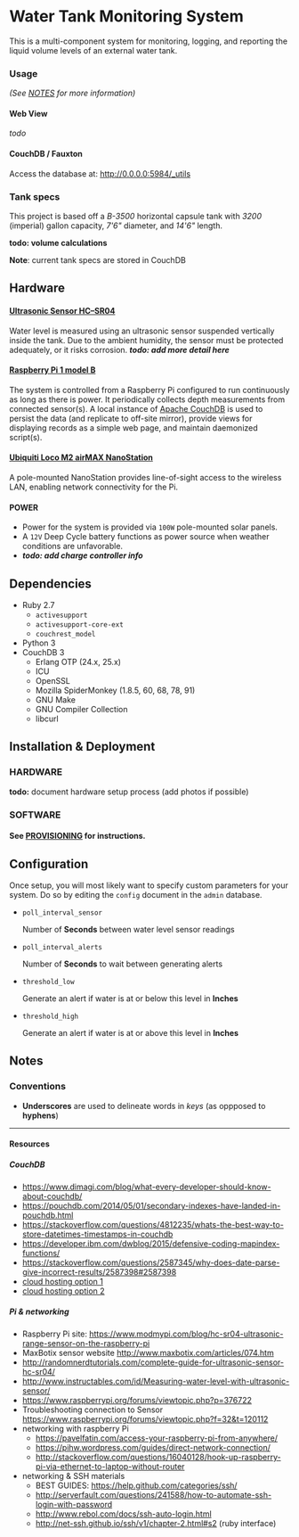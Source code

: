 # Water Tank Monitoring System
This is a multi-component system for monitoring, logging, and reporting the liquid volume levels of an external water 
tank.

### Usage
*(See [NOTES](doc/NOTES.md) for more information)*

#### Web View
*todo*

#### CouchDB / Fauxton
Access the database at: http://0.0.0.0:5984/_utils

### Tank specs
This project is based off a *B-3500* horizontal capsule tank with *3200* (imperial) gallon capacity, *7'6"* diameter, and *14'6"* length.

**todo: volume calculations**

**Note**: current tank specs are stored in CouchDB 

## Hardware
#### [Ultrasonic Sensor HC–SR04]
Water level is measured using an ultrasonic sensor suspended vertically inside the tank. Due to the ambient humidity, the sensor must be protected adequately, or it risks corrosion. ***todo: add more detail here***

#### [Raspberry Pi 1 model B]
The system is controlled from a Raspberry Pi configured to run continuously as long as there is power. It periodically collects depth measurements from connected sensor(s). A local instance of [Apache CouchDB] is used to persist the data (and replicate to off-site mirror), provide views for displaying records as a simple web page, and maintain daemonized script(s).

#### [Ubiquiti Loco M2 airMAX NanoStation]
A pole-mounted NanoStation provides line-of-sight access to the wireless LAN, enabling network connectivity for the Pi.

#### POWER
- Power for the system is provided via `100W` pole-mounted solar panels.
- A `12V` Deep Cycle battery functions as power source when weather conditions are unfavorable.
- ***todo: add charge controller info***

## Dependencies
- Ruby 2.7
    - `activesupport`
    - `activesupport-core-ext`
    - `couchrest_model`
- Python 3
- CouchDB 3
  - Erlang OTP (24.x, 25.x)
  - ICU
  - OpenSSL
  - Mozilla SpiderMonkey (1.8.5, 60, 68, 78, 91)
  - GNU Make
  - GNU Compiler Collection
  - libcurl

## Installation & Deployment
### HARDWARE
**todo:** document hardware setup process (add photos if possible)

### SOFTWARE
#### See [PROVISIONING](doc/PROVISIONING.md) for instructions.

## Configuration
Once setup, you will most likely want to specify custom parameters for your system. Do so by editing the `config` 
document in the `admin` database.

- `poll_interval_sensor`

  Number of **Seconds** between water level sensor readings
  
- `poll_interval_alerts`

  Number of **Seconds** to wait between generating alerts
  
- `threshold_low`

  Generate an alert if water is at or below this level in **Inches**
  
- `threshold_high`

  Generate an alert if water is at or above this level in **Inches**

## Notes
### Conventions
- **Underscores** are used to delineate words in *keys* (as oppposed to **hyphens**)

---
#### Resources
##### CouchDB
- https://www.dimagi.com/blog/what-every-developer-should-know-about-couchdb/
- https://pouchdb.com/2014/05/01/secondary-indexes-have-landed-in-pouchdb.html
- https://stackoverflow.com/questions/4812235/whats-the-best-way-to-store-datetimes-timestamps-in-couchdb
- https://developer.ibm.com/dwblog/2015/defensive-coding-mapindex-functions/
- https://stackoverflow.com/questions/2587345/why-does-date-parse-give-incorrect-results/2587398#2587398
- [cloud hosting option 1](https://bitnami.com/stack/couchdb/cloud)
- [cloud hosting option 2](https://www.smileupps.com/store/apps/couchdb)

##### Pi & networking
- Raspberry Pi site: https://www.modmypi.com/blog/hc-sr04-ultrasonic-range-sensor-on-the-raspberry-pi
- MaxBotix sensor website http://www.maxbotix.com/articles/074.htm
- http://randomnerdtutorials.com/complete-guide-for-ultrasonic-sensor-hc-sr04/
- http://www.instructables.com/id/Measuring-water-level-with-ultrasonic-sensor/
- https://www.raspberrypi.org/forums/viewtopic.php?p=376722
- Troubleshooting connection to Sensor https://www.raspberrypi.org/forums/viewtopic.php?f=32&t=120112
- networking with raspberry Pi
  - https://pavelfatin.com/access-your-raspberry-pi-from-anywhere/
  - https://pihw.wordpress.com/guides/direct-network-connection/
  - http://stackoverflow.com/questions/16040128/hook-up-raspberry-pi-via-ethernet-to-laptop-without-router
- networking & SSH materials
  - BEST GUIDES: https://help.github.com/categories/ssh/
  - http://serverfault.com/questions/241588/how-to-automate-ssh-login-with-password
  - http://www.rebol.com/docs/ssh-auto-login.html
  - http://net-ssh.github.io/ssh/v1/chapter-2.html#s2 (ruby interface)

[Raspberry Pi 1 model B]: https://www.adafruit.com/product/998
[Apache CouchDB]: http://couchdb.apache.org
[Ultrasonic Sensor HC–SR04]: http://randomnerdtutorials.com/complete-guide-for-ultrasonic-sensor-hc-sr04/
[Ubiquiti Loco M2 airMAX NanoStation]: https://www.ubnt.com/airmax/nanostationm/
